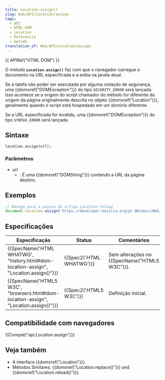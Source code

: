 ```yaml
---
title: Location.assign()
slug: Web/API/Location/assign
tags:
  - API
  - HTML-DOM
  - Location
  - Referencia
  - metodo
translation_of: Web/API/Location/assign
---
```

{{ APIRef("HTML DOM") }}

O método **`Location.assign()`** faz com que o navegador carregue o documento na URL especificada e a exiba na janela atual.

Se a tatefa não poder ser executada por alguma violação de segurança, uma {{domxref("DOMException")}} do tipo `SECURITY_ERROR` será lançada. Isso acontece se a origem do script chamador do método for diferente da origem da página originalmente descrita no objeto {{domxref("Location")}}, geralmente quando o script está hospedado em um dominio diferente.

Se a URL especificada for inválida, uma {{domxref("DOMException")}} do tipo `SYNTAX_ERROR` será lançada.

## Sintaxe

```
location.assign(url);
```

### Parâmetros

- _url_
  - : É uma {{domxref("DOMString")}} contendo a URL da página destino.

## Exemplos

```js
// Navega para a página do artigo Location.reload
document.location.assign('https://developer.mozilla.org/pt-BR/docs/Web/API/Location.reload');
```

## Especificações

| Especificação                                                                                                    | Status                           | Comentários                                         |
| ---------------------------------------------------------------------------------------------------------------- | -------------------------------- | --------------------------------------------------- |
| {{SpecName('HTML WHATWG', "history.html#dom-location-assign", "Location.assign()")}} | {{Spec2('HTML WHATWG')}} | Sem alterações no {{SpecName("HTML5 W3C")}}. |
| {{SpecName('HTML5 W3C', "browsers.html#dom-location-assign", "Location.assign()")}} | {{Spec2('HTML5 W3C')}}     | Definição inicial.                                  |

## Compatibilidade com navegadores

{{Compat("api.Location.assign")}}

## Veja também

- A interface {{domxref("Location")}}.
- Métodos Similares: {{domxref("Location.replace()")}} and {{domxref("Location.reload()")}}.
